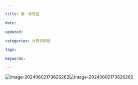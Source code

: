 ```yaml
---

title: 第一章导图

date: 

updated: 

categories: 计算机网络

tags: 

keywords: 

---
```

![image-20240602173626262](../TyporaImage/image-20240602173626262.png)![image-20240602173626262](../TyporaImage/image-20240602173626262.png)